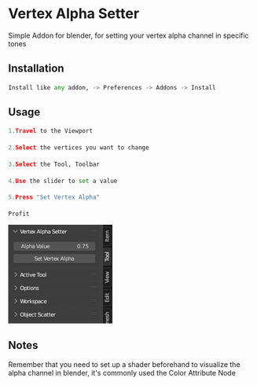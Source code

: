 # Vertex Alpha Setter

Simple Addon for blender, for setting your vertex alpha channel in specific tones

## Installation

```python
Install like any addon, -> Preferences -> Addons -> Install
```

## Usage

```python
1.Travel to the Viewport

2.Select the vertices you want to change

3.Select the Tool, Toolbar

4.Use the slider to set a value

5.Press "Set Vertex Alpha"

Profit
```
![Test Image 1](https://github.com/Desayuno64/VertexAlphaSetter/blob/main/Tool.png)

## Notes

Remember that you need to set up a shader beforehand to visualize the alpha channel in blender, it's commonly used the Color Attribute Node
